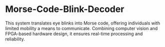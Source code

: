 # Morse-Code-Blink-Decoder
This system translates eye blinks into Morse code, offering individuals with limited mobility a means to communicate. Combining computer vision and FPGA-based hardware design, it ensures real-time processing and reliability.
